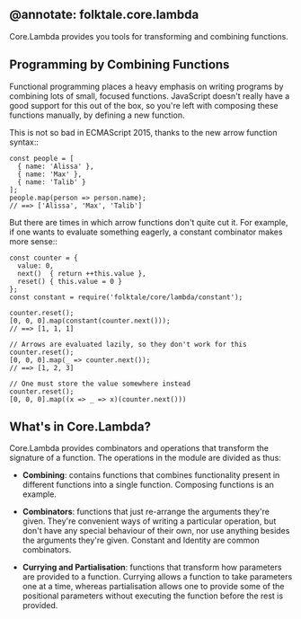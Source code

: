 @annotate: folktale.core.lambda
---
Core.Lambda provides you tools for transforming and combining
functions.


## Programming by Combining Functions

Functional programming places a heavy emphasis on writing programs
by combining lots of small, focused functions. JavaScript doesn't
really have a good support for this out of the box, so you're left
with composing these functions manually, by defining a new function.

This is not so bad in ECMAScript 2015, thanks to the new arrow
function syntax::

    const people = [
      { name: 'Alissa' },
      { name: 'Max' },
      { name: 'Talib' }
    ];
    people.map(person => person.name);
    // ==> ['Alissa', 'Max', 'Talib']

But there are times in which arrow functions don't quite cut it.
For example, if one wants to evaluate something eagerly, a constant
combinator makes more sense::

    const counter = {
      value: 0,
      next()  { return ++this.value },
      reset() { this.value = 0 }
    };
    const constant = require('folktale/core/lambda/constant');

    counter.reset();
    [0, 0, 0].map(constant(counter.next()));
    // ==> [1, 1, 1]

    // Arrows are evaluated lazily, so they don't work for this
    counter.reset();
    [0, 0, 0].map(_ => counter.next());
    // ==> [1, 2, 3]

    // One must store the value somewhere instead
    counter.reset();
    [0, 0, 0].map((x => _ => x)(counter.next()))


## What's in Core.Lambda?

Core.Lambda provides combinators and operations that transform the
signature of a function. The operations in the module are divided
as thus:

  - **Combining**: contains functions that combines functionality
  present in different functions into a single function. Composing
  functions is an example.

  - **Combinators**: functions that just re-arrange the arguments
  they're given. They're convenient ways of writing a particular
  operation, but don't have any special behaviour of their own,
  nor use anything besides the arguments they're given. Constant
  and Identity are common combinators.

  - **Currying and Partialisation**: functions that transform
  how parameters are provided to a function. Currying allows a
  function to take parameters one at a time, whereas partialisation
  allows one to provide some of the positional parameters without
  executing the function before the rest is provided.

